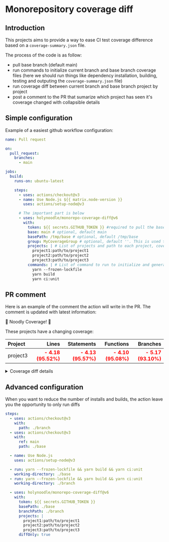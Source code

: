 # Monorepository coverage diff

## Introduction

This projects aims to provide a way to ease CI test coverage difference based on a `coverage-summary.json` file.

The process of the code is as follow:
- pull base branch (default main)
- run commands to initialize current branch and base branch coverage files (here we should run things like dependency installation, building, testing and outputing the `coverage-summary.json` file)
- run coverage diff between current branch and base branch project by project
- post a comment to the PR that sumarize which project has seen it's coverage changed with collapsible details

## Simple configuration

Example of a easiest github workflow configuration:
```yml
name: Pull request

on:
  pull_request:
    branches:
      - main

jobs:
  build:
    runs-on: ubuntu-latest

    steps:
      - uses: actions/checkout@v3
      - name: Use Node.js ${{ matrix.node-version }}
        uses: actions/setup-node@v3

      # The important part is below
      - uses: holynoodle/monorepo-coverage-diff@v6
        with:
          token: ${{ secrets.GITHUB_TOKEN }} #required to pull the base branch and post the comment in the PR
          base: main # optional, default main
          basePath: /tmp/base # optional, default /tmp/base
          group: MyCoverageGroup # optional, default ''. This is used to separate comments if you are triggering this action multiple times
          projects: | # List of projects and path to each project, coverage file for this project will be searched at the project root
            project1:path/to/project1
            project2:path/to/project2
            project3:path/to/project3
          commands: | # List of command to run to initialize and generate the coverage file for all the projects above.
            yarn --frozen-lockfile
            yarn build
            yarn ci:unit
```

## PR comment

Here is an example of the comment the action will write in the PR. The comment is updated with latest information:

:ramen: Noodly Coverage! :ramen:


These projects have a changing coverage:

| Project |                                                          Lines |                                                     Statements |                                                      Functions |                                                       Branches |
| :------ | -------------------------------------------------------------: | -------------------------------------------------------------: | -------------------------------------------------------------: | -------------------------------------------------------------: |
| project3    | <span style="color:red;font-weight:bold">- 4.18<span> (95.52%) | <span style="color:red;font-weight:bold">- 4.13<span> (95.57%) | <span style="color:red;font-weight:bold">- 4.10<span> (95.08%) | <span style="color:red;font-weight:bold">- 5.17<span> (93.10%) |
    
<details>
  <summary>Coverage diff details</summary>

  
## project1
| File                        |                                Lines |                           Statements |                            Functions |                             Branches |
| :-------------------------- | -----------------------------------: | -----------------------------------: | -----------------------------------: | -----------------------------------: |
| ./src/file1.ts | <span style=""> 0.00<span> (100.00%) | <span style=""> 0.00<span> (100.00%) | <span style=""> 0.00<span> (100.00%) | <span style=""> 0.00<span> (100.00%) |
| ./src/file2.ts    |  <span style=""> 0.00<span> (81.25%) |  <span style=""> 0.00<span> (81.25%) |  <span style=""> 0.00<span> (83.33%) | <span style=""> 0.00<span> (100.00%) |
| ./src/file3.ts      | <span style=""> 0.00<span> (100.00%) | <span style=""> 0.00<span> (100.00%) | <span style=""> 0.00<span> (100.00%) | <span style=""> 0.00<span> (100.00%) |

## project2
| File                                  |                                Lines |                           Statements |                            Functions |                             Branches |
| :------------------------------------ | -----------------------------------: | -----------------------------------: | -----------------------------------: | -----------------------------------: |
| ./src/file1.ts | <span style=""> 0.00<span> (100.00%) | <span style=""> 0.00<span> (100.00%) | <span style=""> 0.00<span> (100.00%) | <span style=""> 0.00<span> (100.00%) |
| ./src/file2.ts | <span style=""> 0.00<span> (100.00%) | <span style=""> 0.00<span> (100.00%) | <span style=""> 0.00<span> (100.00%) | <span style=""> 0.00<span> (100.00%) |

## project3
| File                                  |                                                           Lines |                                                      Statements |                                                       Functions |                                                        Branches |
| :------------------------------------ | --------------------------------------------------------------: | --------------------------------------------------------------: | --------------------------------------------------------------: | --------------------------------------------------------------: |
| ./src/file1                |                            <span style=""> 0.00<span> (100.00%) |                            <span style=""> 0.00<span> (100.00%) |                            <span style=""> 0.00<span> (100.00%) |                             <span style=""> 0.00<span> (91.66%) |
| ./src/file2.ts              | <span style="color:red;font-weight:bold">- 100.00<span> (0.00%) | <span style="color:red;font-weight:bold">- 100.00<span> (0.00%) | <span style="color:red;font-weight:bold">- 83.34<span> (16.66%) | <span style="color:red;font-weight:bold">- 100.00<span> (0.00%) |

</details>

## Advanced configuration

When you want to reduce the number of installs and builds, the action leave you the opportunity to only run diffs
```yml
steps:
  - uses: actions/checkout@v3
    with:
      path: ./branch
  - uses: actions/checkout@v3
    with:
      ref: main
      path: ./base

  - name: Use Node.js
    uses: actions/setup-node@v3

  - run: yarn --frozen-lockfile && yarn build && yarn ci:unit
    working-directory: ./base
  - run: yarn --frozen-lockfile && yarn build && yarn ci:unit
    working-directory: ./branch

  - uses: holynoodle/monorepo-coverage-diff@v6
    with:
      token: ${{ secrets.GITHUB_TOKEN }}
      basePath: ./base
      branchPath: ./branch
      projects: |
        project1:path/to/project1
        project2:path/to/project2
        project3:path/to/project3
      diffOnly: true
```